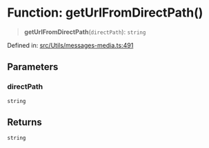 # Function: getUrlFromDirectPath()

> **getUrlFromDirectPath**(`directPath`): `string`

Defined in: [src/Utils/messages-media.ts:491](https://github.com/Fokusdotid/bail/blob/8a30cf93a8ac726f06d1ad6578695812a8253e53/src/Utils/messages-media.ts#L491)

## Parameters

### directPath

`string`

## Returns

`string`
